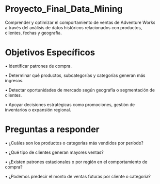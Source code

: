# Proyecto_Final_Data_Mining
Comprender y optimizar el comportamiento de ventas de Adventure Works a través del análisis de datos históricos relacionados con productos, clientes, fechas y geografía.

# Objetivos Específicos
•	Identificar patrones de compra.

•	Determinar qué productos, subcategorías y categorías generan más ingresos.

•	Detectar oportunidades de mercado según geografía o segmentación de clientes.

•	Apoyar decisiones estratégicas como promociones, gestión de inventarios o expansión regional.

# Preguntas a responder
•	¿Cuáles son los productos o categorías más vendidos por período?

•	¿Qué tipo de clientes generan mayores ventas?

•	¿Existen patrones estacionales o por región en el comportamiento de compra?

•	¿Podemos predecir el monto de ventas futuras por cliente o categoría?
